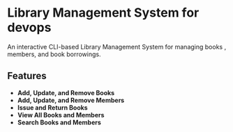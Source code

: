 # Library Management System for devops

An interactive CLI-based Library Management System for managing books
, members, and book borrowings.

## Features

- **Add, Update, and Remove Books**
- **Add, Update, and Remove Members**
- **Issue and Return Books**
- **View All Books and Members**
- **Search Books and Members**
